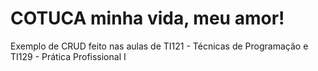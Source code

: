 # COTUCA minha vida, meu amor!
Exemplo de CRUD feito nas aulas de TI121 - Técnicas de Programação e TI129 - Prática Profissional I

